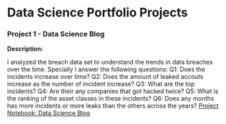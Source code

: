 # Data Science Portfolio Projects

### Project 1 - Data Science Blog

**Description:** 

I analyzed the breach data set to understand the trends in data breaches over
the time. Specially I answer the following questions:
Q1: Does the incidents increase over time?
Q2: Does the amount of leaked accouts increase as the number of incident increase?
Q3: What are the top incidents?
Q4: Are their any companies that got hacked twice?
Q5: What is the ranking of the asset classes in these incidents?
Q6: Does any months has more incidents or more leaks than the others across the years?
[Project Notebook: Data Science Blog](http://nbviewer.jupyter.org/github/transparentdata243/data_scientist_myproject/blob/master/data_science_blog/breaches.ipynb)
